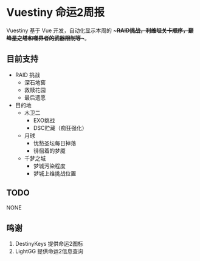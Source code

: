 # Vuestiny 命运2周报

Vuestiny 基于 Vue 开发，自动化显示本周的 __~~~RAID挑战，利维坦关卡顺序，巅峰星之塔和噬界者的武器限制等~~~__。

## 目前支持

- RAID 挑战
    - 深石地窖
    - 救赎花园
    - 最后遗愿
- 目的地
    - 木卫二
        - EXO挑战
        - DSC贮藏（痴狂强化）
    - 月球
        - 忧愁圣坛每日掉落
        - 徘徊着的梦魇
    - 千梦之城
        - 梦城污染程度
        - 梦城上维挑战位置

## TODO

NONE

## 鸣谢

1. DestinyKeys 提供命运2图标
1. LightGG 提供命运2信息查询
